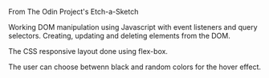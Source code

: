 From The Odin Project's Etch-a-Sketch

Working DOM manipulation using Javascript with event listeners and query selectors. Creating, updating and deleting elements from the DOM.

The CSS responsive layout done using flex-box.

The user can choose betwenn black and random colors for the hover effect.
